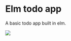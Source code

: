 # Elm todo app

A basic todo app built in elm.

<img src="https://user-images.githubusercontent.com/1827606/60203563-8766b800-9812-11e9-9292-6337a0a82b26.png" />
